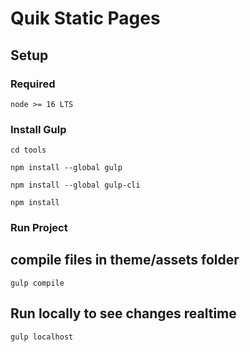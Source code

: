 # Quik Static Pages

## Setup

### Required


```
node >= 16 LTS
```

### Install Gulp
```
cd tools
```

```
npm install --global gulp
```
```
npm install --global gulp-cli
```
```
npm install
```

### Run Project


## compile files in theme/assets folder
```
gulp compile
```

## Run locally to see changes realtime
```
gulp localhost
```





